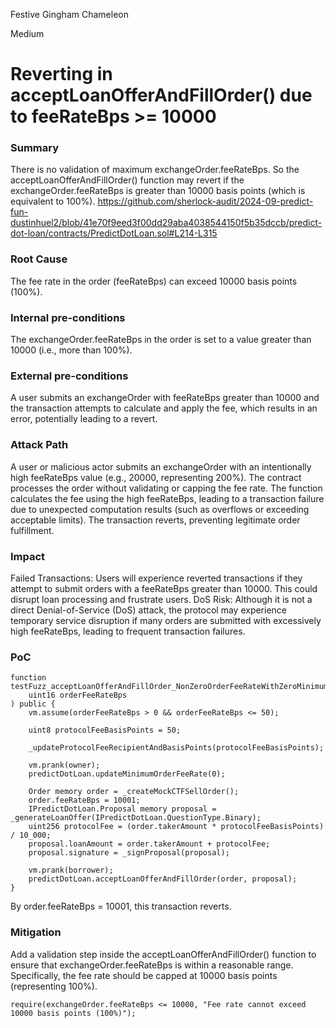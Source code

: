 Festive Gingham Chameleon

Medium

# Reverting in acceptLoanOfferAndFillOrder() due to feeRateBps >= 10000

### Summary

There is no validation of maximum exchangeOrder.feeRateBps. So the acceptLoanOfferAndFillOrder() function may revert if the exchangeOrder.feeRateBps is greater than 10000 basis points (which is equivalent to 100%).
https://github.com/sherlock-audit/2024-09-predict-fun-dustinhuel2/blob/41e70f9eed3f00dd29aba4038544150f5b35dccb/predict-dot-loan/contracts/PredictDotLoan.sol#L214-L315

### Root Cause

The fee rate in the order (feeRateBps) can exceed 10000 basis points (100%).

### Internal pre-conditions

The exchangeOrder.feeRateBps in the order is set to a value greater than 10000 (i.e., more than 100%).

### External pre-conditions

A user submits an exchangeOrder with feeRateBps greater than 10000 and the transaction attempts to calculate and apply the fee, which results in an error, potentially leading to a revert.

### Attack Path

A user or malicious actor submits an exchangeOrder with an intentionally high feeRateBps value (e.g., 20000, representing 200%).
The contract processes the order without validating or capping the fee rate.
The function calculates the fee using the high feeRateBps, leading to a transaction failure due to unexpected computation results (such as overflows or exceeding acceptable limits).
The transaction reverts, preventing legitimate order fulfillment.

### Impact

Failed Transactions: Users will experience reverted transactions if they attempt to submit orders with a feeRateBps greater than 10000. This could disrupt loan processing and frustrate users.
DoS Risk: Although it is not a direct Denial-of-Service (DoS) attack, the protocol may experience temporary service disruption if many orders are submitted with excessively high feeRateBps, leading to frequent transaction failures.

### PoC

```solidity
function testFuzz_acceptLoanOfferAndFillOrder_NonZeroOrderFeeRateWithZeroMinimumOrderFeeRate(
    uint16 orderFeeRateBps
) public {
    vm.assume(orderFeeRateBps > 0 && orderFeeRateBps <= 50);

    uint8 protocolFeeBasisPoints = 50;

    _updateProtocolFeeRecipientAndBasisPoints(protocolFeeBasisPoints);

    vm.prank(owner);
    predictDotLoan.updateMinimumOrderFeeRate(0);

    Order memory order = _createMockCTFSellOrder();
    order.feeRateBps = 10001;
    IPredictDotLoan.Proposal memory proposal = _generateLoanOffer(IPredictDotLoan.QuestionType.Binary);
    uint256 protocolFee = (order.takerAmount * protocolFeeBasisPoints) / 10_000;
    proposal.loanAmount = order.takerAmount + protocolFee;
    proposal.signature = _signProposal(proposal);
    
    vm.prank(borrower);
    predictDotLoan.acceptLoanOfferAndFillOrder(order, proposal);
}
```
By order.feeRateBps = 10001, this transaction reverts.

### Mitigation

Add a validation step inside the acceptLoanOfferAndFillOrder() function to ensure that exchangeOrder.feeRateBps is within a reasonable range. Specifically, the fee rate should be capped at 10000 basis points (representing 100%).
```solidity
require(exchangeOrder.feeRateBps <= 10000, "Fee rate cannot exceed 10000 basis points (100%)");
```